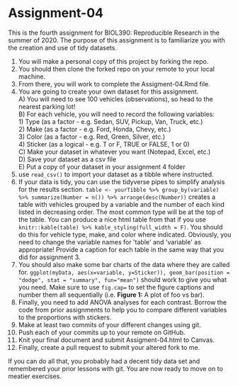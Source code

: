 # Assignment-04
This is the fourth assignment for BIOL390: Reproducible Research in the summer of 2020. The purpose of this assignment is to familiarize you with the creation and use of tidy datasets.

1) You will make a personal copy of this project by forking the repo.
2) You should then clone the forked repo on your remote to your local machine.
3) From there, you will work to complete the Assigment-04.Rmd file.
4) You are going to create your own dataset for this assignment.  
	A) You will need to see 100 vehicles (observations), so head to the nearest parking lot!  
	B) For each vehicle, you will need to record the following variables:  
		1) Type (as a factor - e.g. Sedan, SUV, Pickup, Van, Truck, etc.)  
		2) Make (as a factor - e.g. Ford, Honda, Chevy, etc.)  
		3) Color (as a factor - e.g. Red, Green, Silver, etc.)  
		4) Sticker (as a logical - e.g. T or F, TRUE or FALSE, 1 or 0)  
	C) Make your dataset in whatever you want (Notepad, Excel, etc.)  
	D) Save your dataset as a csv file  
	E) Put a copy of your dataset in your assignment 4 folder
5) use `read_csv()` to import your dataset as a tibble where instructed.
6) If your data is tidy, you can use the tidyverse pipes to simplify analysis for the results section. `table <- yourTibble %>% group_by(variable) %>% summarize(Number = n()) %>% arrange(desc(Number))` creates a table with vehicles grouped by a variable and the number of each kind listed in decreasing order. The most common type will be at the top of the table. You can produce a nice html table from that if you use `knitr::kable(table) %>% kable_styling(full_width = F)`. You should do this for vehicle type, make, and color where indicated. Obviously, you need to change the variable names for 'table' and 'variable' as appropriate! Provide a caption for each table in the same way that you did for assignment 3.
7) You should also make some bar charts of the data where they are called for. `ggplot(myData, aes(x=variable, y=Sticker)), geom_bar(position = "dodge", stat = "summary", fun="mean")` should work to give you what you need. Make sure to use `fig.cap=` to set the figure captions and number them all sequentially (i.e. **Figure 1:** A plot of foo vs bar).
8) Finally, you need to add ANOVA analyses for each contrast. Borrow the code from prior assignments to help you to compare different variables to the proportions with stickers.
9) Make at least two commits of your different changes using git.
10) Push each of your commits up to your remote on GitHub.
11) Knit your final document and submit Assigment-04.html to Canvas.
12) Finally, create a pull request to submit your altered fork to me.

If you can do all that, you probably had a decent tidy data set and remembered your prior lessons with git. You are now ready to move on to meatier exercises. 
